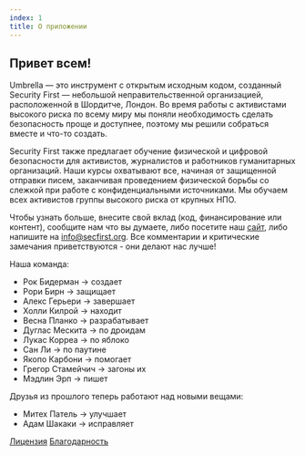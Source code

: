 ```yaml
---
index: 1
title: О приложении
---
```

## Привет всем!

Umbrella — это инструмент с открытым исходным кодом, созданный Security First — небольшой неправительственной организацией, расположенной в Шордитче, Лондон. Во время работы с активистами высокого риска по всему миру мы поняли необходимость сделать безопасность проще и доступнее, поэтому мы решили собраться вместе и что-то создать.

Security First также предлагает обучение физической и цифровой безопасности для активистов, журналистов и работников гуманитарных организаций. Наши курсы охватывают все, начиная от защищенной отправки писем, заканчивая проведением физической борьбы со слежкой при работе с конфиденциальными источниками. Мы обучаем всех активистов группы высокого риска от крупных НПО.

Чтобы узнать больше, внесите свой вклад (код, финансирование или контент), сообщите нам что вы думаете, либо посетите наш [сайт](https://secfirst.org), либо напишите на info@secfirst.org. Все комментарии и критические замечания приветствуются - они делают нас лучше!

Наша команда:

*   Рок Бидерман -> создает
*   Рори Бирн -> защищает
*   Алекс Герьери -> завершает
*   Холли Килрой -> находит 
*   Весна Планко -> разрабатывает
*   Дуглас Мескита -> по дроидам
*   Лукас Корреа -> по яблоко
*   Сан Ли -> по паутине
*   Якопо Карбони -> помогает
*   Грегор Стамейчич -> загоны их
*   Мэдлин Эрп -> пишет

Друзья из прошлого теперь работают над новыми вещами:
*   Митех Патель -> улучшает
*   Адам Шакаки -> исправляет

[Лицензия](umbrella://licences/)
[Благодарность](umbrella://thankyou/)
